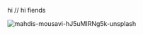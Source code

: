 hi
// hi fiends

![mahdis-mousavi-hJ5uMIRNg5k-unsplash](https://user-images.githubusercontent.com/78546078/187600108-56954508-d059-4e96-a27f-d2cc81b2712e.jpg)
